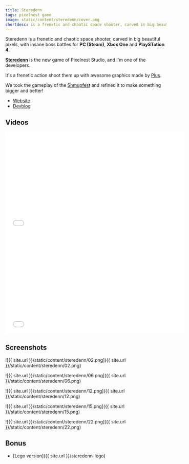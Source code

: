 ```yaml
---
title: Steredenn
tags: pixelnest game
image: static/content/steredenn/cover.png
shortdesc: is a frenetic and chaotic space shooter, carved in big beautiful pixels, with insane boss battles for PC (Steam), Xbox One and PlayStation 4
---
```


Steredenn is a frenetic and chaotic space shooter, carved in big beautiful pixels, with insane boss battles for **PC (Steam)**, **Xbox One** and **PlaySTation 4**.

**[Steredenn](http://steredenn.pixelnest.io/)** is the new game of Pixelnest Studio, and I'm one of the developers.

It's a frenetic action shoot them up with awesome graphics made by [Plus](http://pluspixels.tumblr.com).

We took the gameplay of the [Shmupfest](../shmupfest) and refined it to make something bigger and better!

- [Website](http://steredenn.pixelnest.io/)
- [Devblog](http://steredenn-game.tumblr.com)

## Videos

<iframe width="560" height="315" src="//www.youtube.com/embed/vUnwuNje110" frameborder="0" allowfullscreen></iframe>

<iframe width="560" height="315" src="//www.youtube.com/embed/LMAmQLODcTg" frameborder="0" allowfullscreen></iframe>

## Screenshots

![{{ site.url }}/static/content/steredenn/02.png]({{ site.url }}/static/content/steredenn/02.png)

![{{ site.url }}/static/content/steredenn/06.png]({{ site.url }}/static/content/steredenn/06.png)

![{{ site.url }}/static/content/steredenn/12.png]({{ site.url }}/static/content/steredenn/12.png)

![{{ site.url }}/static/content/steredenn/15.png]({{ site.url }}/static/content/steredenn/15.png)

![{{ site.url }}/static/content/steredenn/22.png]({{ site.url }}/static/content/steredenn/22.png)

## Bonus

- [Lego version]({{ site.url }}/steredenn-lego)
